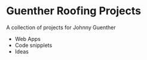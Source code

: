 # Guenther Roofing Projects
A collection of projects for Johnny Guenther
- Web Apps
- Code snipplets
- Ideas
